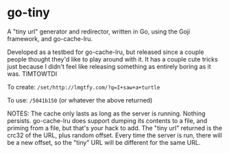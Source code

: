 # go-tiny

A "tiny url" generator and redirector, written in Go, using the Goji framework, and go-cache-lru. 

Developed as a testbed for go-cache-lru, but released since a couple people thought they'd like to play around with it. 
It has a couple cute tricks just because I didn't feel like releasing something as entirely boring as it was. TIMTOWTDI

 To create: `/set/http://lmgtfy.com/?q=I+saw+a+turtle`

 To use: `/5041b150`  (or whatever the above returned)

NOTES: The cache only lasts as long as the server is running. Nothing persists. go-cache-lru does support dumping its 
contents to a file, and priming from a file, but that's your hack to add. The "tiny url" returned is the crc32 of the 
URL, plus random offset. Every time the server is run, there will be a new offset, so the "tiny" URL will be different 
for the same URL.
